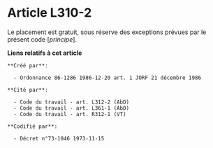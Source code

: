 # Article L310-2

Le placement est gratuit, sous réserve des exceptions prévues par le présent code [*principe*].

**Liens relatifs à cet article**

	**Créé par**:

	  - Ordonnance 86-1286 1986-12-20 art. 1 JORF 21 décembre 1986

	**Cité par**:

	  - Code du travail - art. L312-2 (AbD)
	  - Code du travail - art. L361-1 (AbD)
	  - Code du travail - art. R312-1 (VT)

	**Codifié par**:

	  - Décret n°73-1046 1973-11-15
